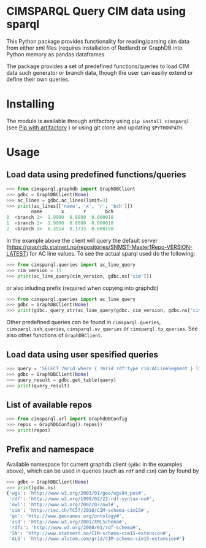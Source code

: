 # CIMSPARQL Query CIM data using sparql

This Python package provides functionality for reading/parsing cim
data from either xml files (requires installation of Redland) or
GraphDB into Python memory as pandas dataframes.

The package provides a set of predefined functions/queries to load CIM
data such generator or branch data, though the user can easiliy extend
or define their own queries.

# Installing

The module is available through artifactory using `pip install
cimsparql` (see [Pip with
artifactory](https://wiki.statnett.no/display/DATASCIENCE/Setting+up+certificates+and+artifactory)
) or using git clone and updating `$PYTHONPATH`.

# Usage


## Load data using predefined functions/queries
```python
>>> from cimsparql.graphdb import GraphDBClient
>>> gdbc = GraphDBClient(None)
>>> ac_lines = gdbc.ac_lines(limit=3)
>>> print(ac_lines[['name', 'x', 'r', 'bch']])
         name       x       r       bch
0  <branch 1>  1.9900  0.8800  0.000010
1  <branch 2>  1.9900  0.8800  0.000010
2  <branch 3>  0.3514  0.1733  0.000198
```

In the example above the client will query the default server
(https://graphdb.statnett.no/repositories/SNMST-Master1Repo-VERSION-LATEST)
for AC line values. To see the actual sparql used do the following:
```python
>>> from cimsparql.queries import ac_line_query
>>> cim_version = 15
>>> print(ac_line_query(cim_version, gdbc.ns['cim']))
```
or also inluding prefix (required when copying into graphdb)
```python
>>> from cimsparql.queries import ac_line_query
>>> gdbc = GraphDBClient(None)
>>> print(gdbc._query_str(ac_line_query(gdbc._cim_version, gdbc.ns['cim'])))
```

Other predefined queries can be found in `cimsparql.queries`,
`cimsparql.ssh_queries`, `cimsparql.sv_queries` or
`cimsparql.tp_queries`. See also other functions of `GraphDBClient`.

## Load data using user spesified queries


```python
>>> query = 'SELECT ?mrid where { ?mrid rdf:type cim:ACLineSegment } limit 2'
>>> gdbc = GraphDBClient(None)
>>> query_result = gdbc.get_table(query)
>>> print(query_result)
```

## List of available repos

```python
>>> from cimsparql.url import GraphdDBConfig
>>> repos = GraphDbConfig().repos()
>>> print(repos)
```


## Prefix and namespace

Available namespace for current graphdb client (`gdbc` in the examples
above), which can be used in queries (such as `rdf` and `cim`) can by found by

```python
>>> gdbc = GraphDBClient(None)
>>> print(gdbc.ns)
{'wgs': 'http://www.w3.org/2003/01/geo/wgs84_pos#',
 'rdf': 'http://www.w3.org/1999/02/22-rdf-syntax-ns#',
 'owl': 'http://www.w3.org/2002/07/owl#',
 'cim': 'http://iec.ch/TC57/2010/CIM-schema-cim15#',
 'gn': 'http://www.geonames.org/ontology#',
 'xsd': 'http://www.w3.org/2001/XMLSchema#',
 'rdfs': 'http://www.w3.org/2000/01/rdf-schema#',
 'SN': 'http://www.statnett.no/CIM-schema-cim15-extension#',
 'ALG': 'http://www.alstom.com/grid/CIM-schema-cim15-extension#'}
```
